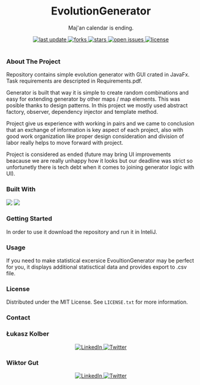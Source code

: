 <div align="center">
  
  <h1> EvolutionGenerator </h1>
  <p> Maj'an calendar is ending.  </p>
  
  <div>
    <a href="">
      <img src="https://img.shields.io/github/last-commit/psp515/EvolutionGenerator" alt="last update" />
    </a>
    <a href="https://github.com/psp515/EvolutionGenerator/network/members">
      <img src="https://img.shields.io/github/forks/psp515/EvolutionGenerator" alt="forks" />
    </a>
    <a href="https://github.com/psp515/EvolutionGenerator/stargazers">
      <img src="https://img.shields.io/github/stars/psp515/EvolutionGenerator" alt="stars" />
    </a>
    <a href="https://github.com/psp515/EvolutionGenerator/issues/">
      <img src="https://img.shields.io/github/issues/psp515/EvolutionGenerator" alt="open issues" />
    </a>
    <a href="https://github.com/psp515/EvolutionGenerator/blob/master/LICENSE">
      <img src="https://img.shields.io/github/license/psp515/EvolutionGenerator" alt="license" />
    </a>
  </div>
</div>  

<br/>

### About The Project

Repository contains simple evolution generator with GUI crated in JavaFx.
Task requirements are descripted in Requirements.pdf.

Generator is built that way it is simple to create random combinations and easy for extending generator by other maps / map elements. 
This was posible thanks to design patterns. In this project we mostly used abstract factory, observer, dependency injector and template method.

Project give us experience with working in pairs and we came to conclusion that an exchange of information is key aspect of each project, also with good work organization like proper design consideration and division of labor really helps to move forward with project.

Project is considered as ended (future may bring UI improvements beacause we are really unhappy how it looks but our deadline was strict so unfortunetly there is tech debt when it comes to joining generator logic with UI).

### Built With

<div>
  <a>
    <img src="https://img.shields.io/badge/-Java-FFFFFF?logo=java" />
  </a>
    <a>
    <img src="https://img.shields.io/badge/-JavaFx-FFFFFF?logo=javafx" />
  </a>
</div>

### Getting Started

In order to use it download the repository and run it in InteliJ.

### Usage 

If you need to make statistical excersice EvoultionGenerator may be perfect for you, it displays additional statisctical data and provides export to .csv file.

### License

Distributed under the MIT License. See `LICENSE.txt` for more information.

### Contact

### Łukasz Kolber 
<div align="center">
  <a href="https://www.linkedin.com/in/lukasz-psp515-kolber/">
    <img src="https://img.shields.io/badge/LinkedIn-0077B5?style=for-the-badge&logo=linkedin&logoColor=white" alt="LinkedIn" />
  </a>
  <a href="https://twitter.com/psp515">
    <img src="https://img.shields.io/badge/Twitter-1DA1F2?style=for-the-badge&logo=twitter&logoColor=white" alt="Twitter" />
  </a>
</div>

### Wiktor Gut
<div align="center">
  <a href="">
    <img src="https://img.shields.io/badge/LinkedIn-0077B5?style=for-the-badge&logo=linkedin&logoColor=white" alt="LinkedIn" />
  </a>
  <a href="">
    <img src="https://img.shields.io/badge/Twitter-1DA1F2?style=for-the-badge&logo=twitter&logoColor=white" alt="Twitter" />
  </a>
</div>

